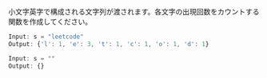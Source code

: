 小文字英字で構成される文字列が渡されます。各文字の出現回数をカウントする関数を作成してください。

```ts
Input: s = "leetcode"
Output: {'l': 1, 'e': 3, 't': 1, 'c': 1, 'o': 1, 'd': 1}

Input: s = ""
Output: {}
```

